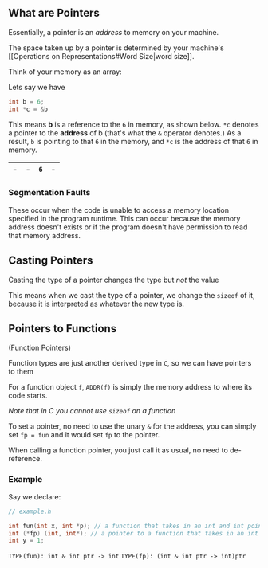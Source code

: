 ## What are Pointers

Essentially, a pointer is an *address* to memory on your machine. 

The space taken up by a pointer is determined by your machine's [[Operations on Representations#Word Size|word size]].

Think of your memory as an array: 

Lets say we have 

```c 
int b = 6;
int *c = &b
```

This means **b** is a reference to the `6` in memory, as shown below. `*c` denotes a pointer to the **address** of b (that's what the `&` operator denotes.) As a result, `b` is pointing to that `6` in the memory, and `*c` is the address of that `6` in memory.

| -   | -   | `6` | -   |
| --- | --- | --- | --- |

### Segmentation Faults

These occur when the code is unable to access a memory location specified in the program runtime. This can occur because the memory address doesn't exists or if the program doesn't have permission to read that memory address.

## Casting Pointers

Casting the type of a pointer changes the type but *not* the value

This means when we cast the type of a pointer, we change the `sizeof` of it, because it is interpreted as whatever the new type is.

## Pointers to Functions

(Function Pointers)

Function types are just another derived type in `C`, so we can have pointers to them

For a function object `f`, `ADDR(f)` is simply the memory address to where its code starts. 

*Note that in C you cannot use `sizeof` on a function*

To set a pointer, no need to use the unary `&` for the address, you can simply set `fp = fun` and it would set `fp` to the pointer.

When calling a function pointer, you just call it as usual, no need to de-reference.
### Example

Say we declare:

```c
// example.h

int fun(int x, int *p); // a function that takes in an int and int pointer and returns an int
int (*fp) (int, int*); // a pointer to a function that takes in an int and an int pointer and returns an int
int y = 1;
```

`TYPE(fun): int & int ptr -> int` 
`TYPE(fp): (int & int ptr -> int)ptr`
